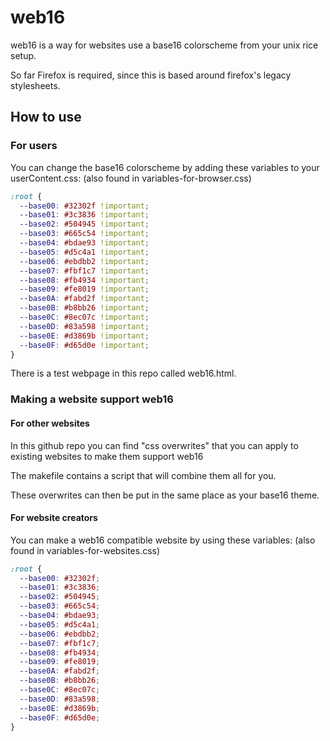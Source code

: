 # web16

web16 is a way for websites use a base16 colorscheme from your unix rice setup.

So far Firefox is required, since this is based around firefox's legacy stylesheets.

## How to use

### For users

You can change the base16 colorscheme by adding these variables to your userContent.css: (also found in variables-for-browser.css)

```css
:root {
  --base00: #32302f !important;
  --base01: #3c3836 !important;
  --base02: #504945 !important;
  --base03: #665c54 !important;
  --base04: #bdae93 !important;
  --base05: #d5c4a1 !important;
  --base06: #ebdbb2 !important;
  --base07: #fbf1c7 !important;
  --base08: #fb4934 !important;
  --base09: #fe8019 !important;
  --base0A: #fabd2f !important;
  --base0B: #b8bb26 !important;
  --base0C: #8ec07c !important;
  --base0D: #83a598 !important;
  --base0E: #d3869b !important;
  --base0F: #d65d0e !important;
}
```

There is a test webpage in this repo called web16.html.

### Making a website support web16

#### For other websites

In this github repo you can find "css overwrites" that you can apply to existing websites to make them support web16

The makefile contains a script that will combine them all for you.

These overwrites can then be put in the same place as your base16 theme.

#### For website creators

You can make a web16 compatible website by using these variables: (also found in variables-for-websites.css)

```css
:root {
  --base00: #32302f;
  --base01: #3c3836;
  --base02: #504945;
  --base03: #665c54;
  --base04: #bdae93;
  --base05: #d5c4a1;
  --base06: #ebdbb2;
  --base07: #fbf1c7;
  --base08: #fb4934;
  --base09: #fe8019;
  --base0A: #fabd2f;
  --base0B: #b8bb26;
  --base0C: #8ec07c;
  --base0D: #83a598;
  --base0E: #d3869b;
  --base0F: #d65d0e;
}
```
